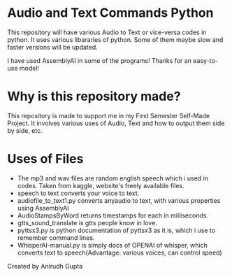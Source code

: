 # Audio and Text Commands Python

This repository will have various Audio to Text or vice-versa codes in python.
It uses various libararies of python. Some of them maybe slow and faster versions will be updated.

I have used AssemblyAI in some of the programs! Thanks for an easy-to-use model!


# Why is this repository made?

This repository is made to support me in my First Semester Self-Made Project.
It involves various uses of Audio, Text and how to output them side by side, etc.


# Uses of Files 

- The mp3 and wav files are random english speech which i used in codes. Taken from kaggle, website's freely available files.
- speech to text converts your voice to text.
- audiofile_to_text1.py converts anyaudio to text, with various properties using AssemblyAI
- AudioStampsByWord returns timestamps for each in milliseconds.
- gtts_sound_translate is gtts people know in love.
- pyttsx3.py is python documentation of pyttsx3 as it is, which i use to remember command lines.
- WhisperAI-manual.py is simply docs of OPENAI of whisper, which converts text to speech(Advantage: various voices, can control speed)

Created by Anirudh Gupta

